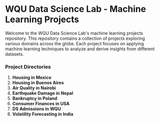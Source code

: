 <h1>WQU Data Science Lab - Machine Learning Projects</h1>

Welcome to the WQU Data Science Lab's machine learning projects repository. This repository contains a collection of projects exploring various domains across the globe. Each project focuses on applying machine learning techniques to analyze and derive insights from different datasets.

<h3>Project Directories</h3>
<ol>
    <li><b>Housing in Mexico</b></li>
    <li><b>Housing in Buenos Aires</b></li>
    <li><b>Air Quality in Nairobi</b></li>
    <li><b>Earthquake Damage in Nepal</b></li>
    <li><b>Bankruptcy in Poland</b></li>
    <li><b>Consumer Finances in USA</b></li>
    <li><b>DS Admissions in WQU</b></li>
    <li><b>Volatility Forecasting in India</b></li>
</ol>